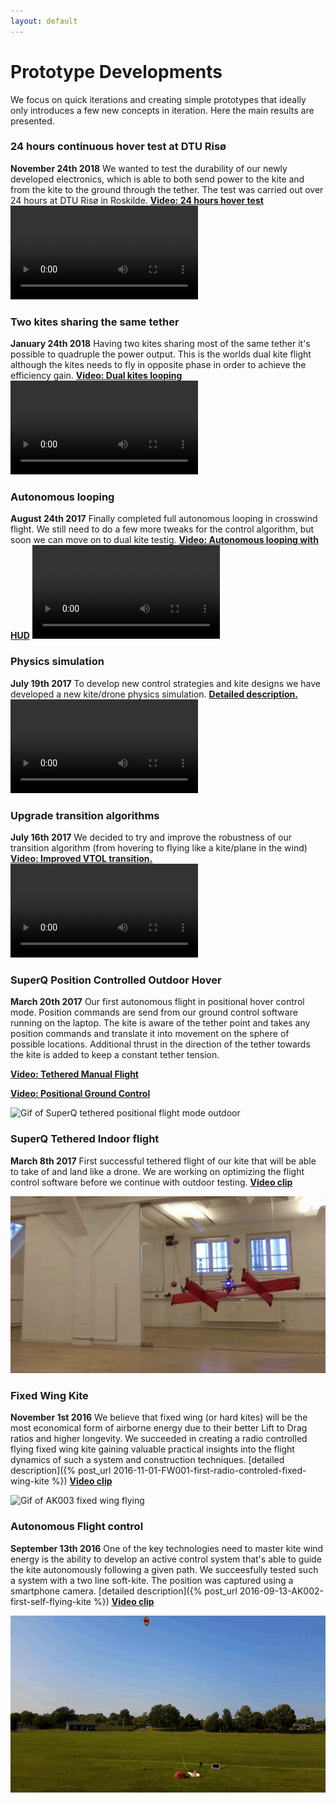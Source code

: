 ```yaml
---
layout: default
---
```


# Prototype Developments
We focus on quick iterations and creating simple prototypes that ideally only introduces a few new concepts in iteration. Here the main results are presented.


### 24 hours continuous hover test at DTU Risø
**November 24th 2018**
We wanted to test the durability of our newly developed electronics, which is able to both send power to the kite and from the kite to the ground through the tether. The test was carried out over 24 hours at DTU Risø in Roskilde.
**[Video: 24 hours hover test](https://youtu.be/-1QjWeb71Zo)**
<video autoplay loop>
  <source src="/video/24hoursHover.mp4" type="video/mp4">
Your browser does not support the video tag. A video of the transition should be here.
</video>


### Two kites sharing the same tether
**January 24th 2018**
Having two kites sharing most of the same tether it's possible to quadruple the power output. This is the worlds dual kite flight although the kites needs to fly in opposite phase in order to achieve the efficiency gain.
**[Video: Dual kites looping](https://youtu.be/WOmom0_ziv0)**
<video autoplay loop>
  <source src="/video/dualLoop.mp4" type="video/mp4">
Your browser does not support the video tag. A video of the transition should be here.
</video>


### Autonomous looping
**August 24th 2017**
Finally completed full autonomous looping in crosswind flight. We still need to do a few more tweaks for the control algorithm, but soon we can move on to dual kite testig.
**[Video: Autonomous looping with HUD](https://youtu.be/Kbe4u23m5MM)**
<video autoplay loop>
  <source src="/video/autonomousLoop.mp4" type="video/mp4">
Your browser does not support the video tag. A video of the transition should be here.
</video>


### Physics simulation
**July 19th 2017**
To develop new control strategies and kite designs we have developed a new kite/drone physics simulation. **[Detailed description.](/blog/kite-energy-sim)**
<video autoplay loop>
  <source src="/video/kiteEnergySimulation.mp4" type="video/mp4">
Your browser does not support the video tag. A Video of a kite energy simulation would be here.
</video>

### Upgrade transition algorithms
**July 16th 2017**
We decided to try and improve the robustness of our transition algorithm (from hovering to flying like a kite/plane in the wind)
**[Video: Improved VTOL transition.](https://youtu.be/OlNdLrQOFSE)**
<video autoplay loop>
  <source src="/video/improvedVTOL.mp4" type="video/mp4">
Your browser does not support the video tag. A video of the transition should be here.
</video>


### SuperQ Position Controlled Outdoor Hover

**March 20th 2017**
Our first autonomous flight in positional hover control mode. Position commands are send from our ground control software running on the laptop. The kite is aware of the tether point and takes any position commands and translate it into movement on the sphere of possible locations. Additional thrust in the direction of the tether towards the kite is added to keep a constant tether tension.

**[Video: Tethered Manual Flight  ](https://youtu.be/75YdklYrvOs)**

**[Video: Positional Ground Control](https://youtu.be/NPD7NFguqek)**

![Gif of SuperQ tethered positional flight mode outdoor](/images/SuperQPositionFlight.gif)


### SuperQ Tethered Indoor flight

**March 8th 2017** First successful tethered flight of our kite that will be able to take of and land like a drone. We are working on optimizing the flight control software before we continue with outdoor testing. **[Video clip](https://youtu.be/QKZIdXsHDRg)**

![Gif of SuperQ flying indoor](/images/SuperQTetheredIndoor.gif)


### Fixed Wing Kite

**November 1st 2016** We believe that fixed wing (or hard kites) will be the most economical form of airborne energy due to their better Lift to Drag ratios and higher longevity. We succeeded in creating a radio controlled flying fixed wing kite gaining valuable practical insights into the flight dynamics of such a system and construction techniques. [detailed description]({% post_url 2016-11-01-FW001-first-radio-controled-fixed-wing-kite %}) **[Video clip](https://youtu.be/9TSOK74dM5k)**

![Gif of AK003 fixed wing flying](/images/AK003FixedWing.gif)


### Autonomous Flight control

**September 13th 2016** One of the key technologies need to master kite wind energy is the ability to develop an active control system that's able to guide the kite autonomously following a given path. We succeesfully tested such a system with a two line soft-kite. The position was captured using a smartphone camera.  [detailed description]({% post_url 2016-09-13-AK002-first-self-flying-kite %}) **[Video clip](https://youtu.be/O_YaRTxpii8)**

![Gif of AK002 flying autonomously](/images/AK002Flying.gif)
